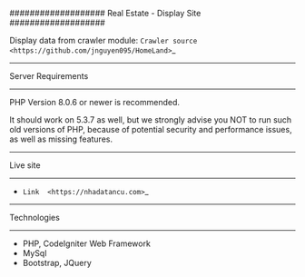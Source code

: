 ###################
Real Estate - Display Site
###################

Display data from crawler module: `Crawler source <https://github.com/jnguyen095/HomeLand>`_

*******************
Server Requirements
*******************

PHP Version 8.0.6 or newer is recommended.

It should work on 5.3.7 as well, but we strongly advise you NOT to run
such old versions of PHP, because of potential security and performance
issues, as well as missing features.


*********
Live site
*********

-  `Link  <https://nhadatancu.com>`_

***************
Technologies
***************

- PHP, CodeIgniter Web Framework
- MySql
- Bootstrap, JQuery
